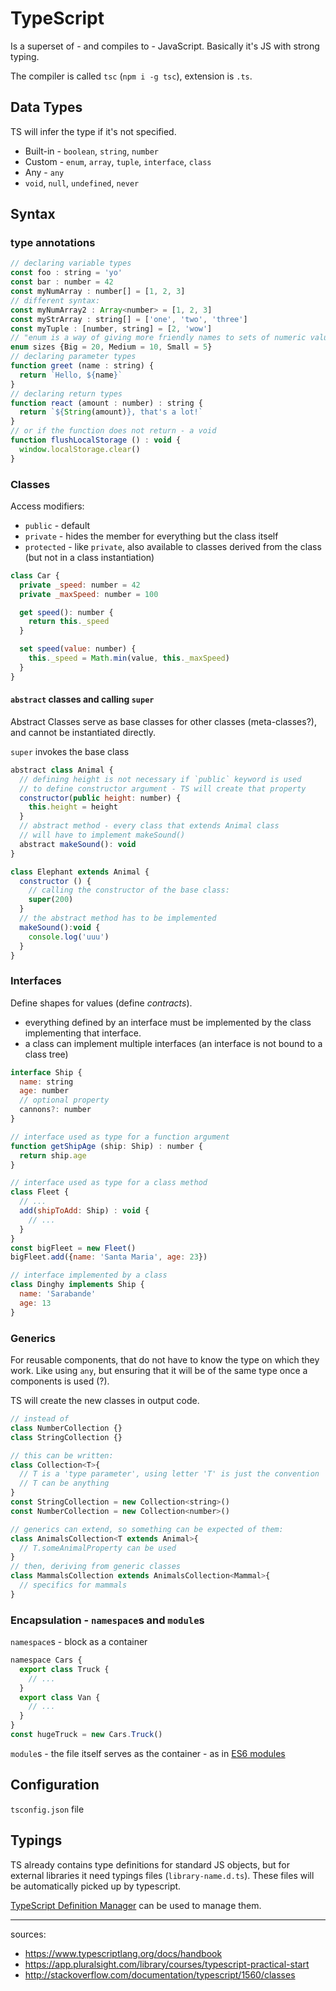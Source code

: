 # TypeScript

  Is a superset of - and compiles to - JavaScript. Basically it's JS with strong typing.

  The compiler is called `tsc` (`npm i -g tsc`), extension is `.ts`.

## Data Types

  TS will infer the type if it's not specified.

  - Built-in - `boolean`, `string`, `number`
  - Custom - `enum`, `array`, `tuple`, `interface`, `class`
  - Any - `any`
  - `void`, `null`, `undefined`, `never`

## Syntax

### type annotations

```javascript
// declaring variable types
const foo : string = 'yo'
const bar : number = 42
const myNumArray : number[] = [1, 2, 3]
// different syntax:
const myNumArray2 : Array<number> = [1, 2, 3]
const myStrArray : string[] = ['one', 'two', 'three']
const myTuple : [number, string] = [2, 'wow']
// "enum is a way of giving more friendly names to sets of numeric values."
enum sizes {Big = 20, Medium = 10, Small = 5}
// declaring parameter types
function greet (name : string) {
  return `Hello, ${name}`
}
// declaring return types
function react (amount : number) : string {
  return `${String(amount)}, that's a lot!`
}
// or if the function does not return - a void
function flushLocalStorage () : void {
  window.localStorage.clear()
}
```

### Classes

  Access modifiers:
  - `public` - default
  - `private` - hides the member for everything but the class itself
  - `protected` - like `private`, also available to classes derived from the class (but not in a class instantiation)

```javascript
class Car {
  private _speed: number = 42
  private _maxSpeed: number = 100

  get speed(): number {
    return this._speed
  }

  set speed(value: number) {
    this._speed = Math.min(value, this._maxSpeed)
  }
}
```

#### `abstract` classes and calling `super`

  Abstract Classes serve as base classes for other classes (meta-classes?), and cannot be instantiated directly.

  `super` invokes the base class

```javascript
abstract class Animal {
  // defining height is not necessary if `public` keyword is used
  // to define constructor argument - TS will create that property
  constructor(public height: number) {
    this.height = height
  }
  // abstract method - every class that extends Animal class
  // will have to implement makeSound()
  abstract makeSound(): void
}

class Elephant extends Animal {
  constructor () {
    // calling the constructor of the base class:
    super(200)
  }
  // the abstract method has to be implemented
  makeSound():void {
    console.log('uuu')
  }
}
```

### Interfaces

  Define shapes for values (define _contracts_).
  - everything defined by an interface must be implemented by the class implementing that interface.
  - a class can implement multiple interfaces (an interface is not bound to a class tree)

```javascript
interface Ship {
  name: string
  age: number
  // optional property
  cannons?: number
}

// interface used as type for a function argument
function getShipAge (ship: Ship) : number {
  return ship.age
}

// interface used as type for a class method
class Fleet {
  // ...
  add(shipToAdd: Ship) : void {
    // ...
  }
}
const bigFleet = new Fleet()
bigFleet.add({name: 'Santa Maria', age: 23})

// interface implemented by a class
class Dinghy implements Ship {
  name: 'Sarabande'
  age: 13
}
```

### Generics

  For reusable components, that do not have to know the type on which they work. Like using `any`, but ensuring that it will be of the same type once a components is used (?).

  TS will create the new classes in output code.

```javascript
// instead of
class NumberCollection {}
class StringCollection {}

// this can be written:
class Collection<T>{
  // T is a 'type parameter', using letter 'T' is just the convention
  // T can be anything
}
const StringCollection = new Collection<string>()
const NumberCollection = new Collection<number>()

// generics can extend, so something can be expected of them:
class AnimalsCollection<T extends Animal>{
  // T.someAnimalProperty can be used
}
// then, deriving from generic classes
class MammalsCollection extends AnimalsCollection<Mammal>{
  // specifics for mammals
}
```

### Encapsulation - `namespace`s and `module`s

  `namespace`s - block as a container

```javascript
namespace Cars {
  export class Truck {
    // ...
  }
  export class Van {
    // ...
  }
}
const hugeTruck = new Cars.Truck()
```

  `module`s - the file itself serves as the container - as in [ES6 modules](http://www.2ality.com/2014/09/es6-modules-final.html)

## Configuration

  `tsconfig.json` file

## Typings

  TS already contains type definitions for standard JS objects, but for external libraries it need typings files (`library-name.d.ts`). These files will be automatically picked up by typescript.

  [TypeScript Definition Manager](https://www.npmjs.com/package/typings) can be used to manage them.



---
sources:
- https://www.typescriptlang.org/docs/handbook
- https://app.pluralsight.com/library/courses/typescript-practical-start
- http://stackoverflow.com/documentation/typescript/1560/classes
